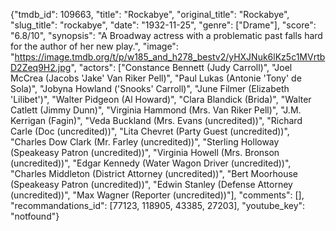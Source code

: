 {"tmdb_id": 109663, "title": "Rockabye", "original_title": "Rockabye", "slug_title": "rockabye", "date": "1932-11-25", "genre": ["Drame"], "score": "6.8/10", "synopsis": "A Broadway actress with a problematic past falls hard for the author of her new play.", "image": "https://image.tmdb.org/t/p/w185_and_h278_bestv2/yHXJNuk6lKz5c1MVrtbD2Zeq9H2.jpg", "actors": ["Constance Bennett (Judy Carroll)", "Joel McCrea (Jacobs 'Jake' Van Riker Pell)", "Paul Lukas (Antonie 'Tony' de Sola)", "Jobyna Howland ('Snooks' Carroll)", "June Filmer (Elizabeth 'Lilibet')", "Walter Pidgeon (Al Howard)", "Clara Blandick (Brida)", "Walter Catlett (Jimmy Dunn)", "Virginia Hammond (Mrs. Van Riker Pell)", "J.M. Kerrigan (Fagin)", "Veda Buckland (Mrs. Evans (uncredited))", "Richard Carle (Doc (uncredited))", "Lita Chevret (Party Guest (uncredited))", "Charles Dow Clark (Mr. Farley (uncredited))", "Sterling Holloway (Speakeasy Patron (uncredited))", "Virginia Howell (Mrs. Bronson (uncredited))", "Edgar Kennedy (Water Wagon Driver (uncredited))", "Charles Middleton (District Attorney (uncredited))", "Bert Moorhouse (Speakeasy Patron (uncredited))", "Edwin Stanley (Defense Attorney (uncredited))", "Max Wagner (Reporter (uncredited))"], "comments": [], "recommandations_id": [77123, 118905, 43385, 27203], "youtube_key": "notfound"}